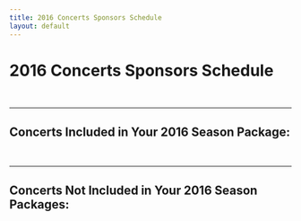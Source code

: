 ```yaml
---
title: 2016 Concerts Sponsors Schedule
layout: default
---
```


<h1>2016 Concerts Sponsors Schedule</h1>

<br />
<hr />

<h2>Concerts Included in Your 2016 Season Package:</h2>

<br />
<hr />

<h2>Concerts Not Included in Your 2016 Season Packages:</h2>